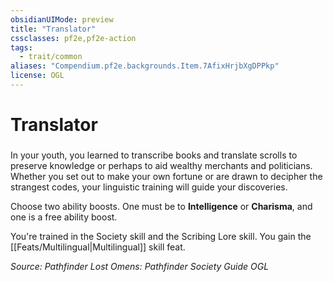 ```yaml
---
obsidianUIMode: preview
title: "Translator"
cssclasses: pf2e,pf2e-action
tags:
  - trait/common
aliases: "Compendium.pf2e.backgrounds.Item.7AfixHrjbXgDPPkp"
license: OGL
---
```

# Translator

### 






In your youth, you learned to transcribe books and translate scrolls to preserve knowledge or perhaps to aid wealthy merchants and politicians. Whether you set out to make your own fortune or are drawn to decipher the strangest codes, your linguistic training will guide your discoveries.

Choose two ability boosts. One must be to **Intelligence** or **Charisma**, and one is a free ability boost.

You're trained in the Society skill and the Scribing Lore skill. You gain the [[Feats/Multilingual|Multilingual]] skill feat.

*Source: Pathfinder Lost Omens: Pathfinder Society Guide*
*OGL*